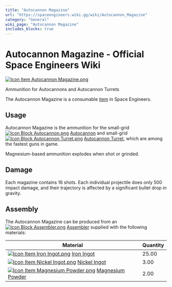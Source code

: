 ```yaml
---
title: "Autocannon Magazine"
url: "https://spaceengineers.wiki.gg/wiki/Autocannon_Magazine"
category: "General"
wiki_page: "Autocannon Magazine"
includes_blocks: true
---
```


# Autocannon Magazine - Official Space Engineers Wiki

[![Icon Item Autocannon Magazine.png](https://spaceengineers.wiki.gg/images/thumb/3/36/Icon_Item_Autocannon_Magazine.png/100px-Icon_Item_Autocannon_Magazine.png?3428c5)](https://spaceengineers.wiki.gg/wiki/File:Icon_Item_Autocannon_Magazine.png)

Ammunition for Autocannons and Autocannon Turrets

The Autocannon Magazine is a consumable [item](https://spaceengineers.wiki.gg/wiki/Item "Item") in Space Engineers.

## Usage

Autocannon Magazine is the ammunition for the small-grid  [![Icon Block Autocannon.png](https://spaceengineers.wiki.gg/images/thumb/5/53/Icon_Block_Autocannon.png/21px-Icon_Block_Autocannon.png?3a6d29)](https://spaceengineers.wiki.gg/wiki/Autocannon "Autocannon") [Autocannon](https://spaceengineers.wiki.gg/wiki/Autocannon "Autocannon") and small-grid  [![Icon Block Autocannon Turret.png](https://spaceengineers.wiki.gg/images/thumb/d/d7/Icon_Block_Autocannon_Turret.png/21px-Icon_Block_Autocannon_Turret.png?4c2a51)](https://spaceengineers.wiki.gg/wiki/Autocannon_Turret "Autocannon Turret") [Autocannon Turret](https://spaceengineers.wiki.gg/wiki/Autocannon_Turret "Autocannon Turret"), which are among the fastest guns in game.

Magnesium-based ammunition explodes when shot or grinded.

## Damage

Each magazine contains 16 shots. Each individual projectile does only 500 impact damage, and their trajectory is affected by a significant bullet drop in gravity.

## Assembly

The Autocannon Magazine can be produced from an  [![Icon Block Assembler.png](https://spaceengineers.wiki.gg/images/thumb/c/cd/Icon_Block_Assembler.png/21px-Icon_Block_Assembler.png?ceefab)](https://spaceengineers.wiki.gg/wiki/Assembler "Assembler") [Assembler](https://spaceengineers.wiki.gg/wiki/Assembler "Assembler") supplied with the following materials:

| Material | Quantity |
| --- | --- |
| [![Icon Item Iron Ingot.png](https://spaceengineers.wiki.gg/images/thumb/e/e7/Icon_Item_Iron_Ingot.png/21px-Icon_Item_Iron_Ingot.png?388ec0)](https://spaceengineers.wiki.gg/wiki/Iron_Ingot "Iron Ingot") [Iron Ingot](https://spaceengineers.wiki.gg/wiki/Iron_Ingot "Iron Ingot") | 25.00 |
| [![Icon Item Nickel Ingot.png](https://spaceengineers.wiki.gg/images/thumb/4/4b/Icon_Item_Nickel_Ingot.png/21px-Icon_Item_Nickel_Ingot.png?e67f47)](https://spaceengineers.wiki.gg/wiki/Nickel_Ingot "Nickel Ingot") [Nickel Ingot](https://spaceengineers.wiki.gg/wiki/Nickel_Ingot "Nickel Ingot") | 3.00 |
| [![Icon Item Magnesium Powder.png](https://spaceengineers.wiki.gg/images/thumb/a/ab/Icon_Item_Magnesium_Powder.png/21px-Icon_Item_Magnesium_Powder.png?56ae33)](https://spaceengineers.wiki.gg/wiki/Magnesium_Powder "Magnesium Powder") [Magnesium Powder](https://spaceengineers.wiki.gg/wiki/Magnesium_Powder "Magnesium Powder") | 2.00 |